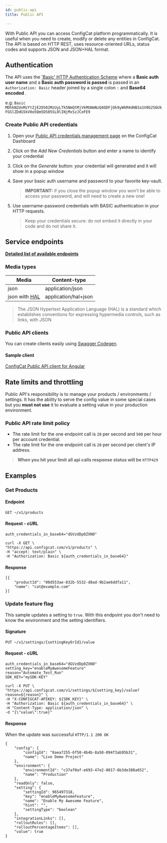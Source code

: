 ```yaml
---
id: public-api
title: Public API

---
```


With Public API you can access ConfigCat platform programmatically. It is useful when you need to create, modify or
delete any entities in ConfigCat. The API is based on HTTP REST, uses resource-oriented URLs, status codes and
supports JSON and JSON+HAL format.

## Authentication

The API uses the ['Basic' HTTP Authentication Scheme](https://tools.ietf.org/html/rfc7617) where a
**Basic auth user name** and a **Basic auth password is passed** is passed in an `Authorization: Basic`
header joined by a single colon `:` and **Base64 encoded** .

e.g: `Basic MDhkN2UxMzYtZjE2OS02MzUyLTk5NmQtMjVkMGNmNzQ4ODFjOk9yWkM4dHB3a1V0b256UkFGSlZDdG5kV0o5Qm5DS05SL0lINjMxSzJCeFE9`

### Create Public API credentials

1. Open your [Public API credentials management page](https://app.configcat.com/my-account/public-api-credentials) on the ConfigCat Dashboard
2. Click on the _Add New Credentials_ button and enter a name to identify your credential
3. Click on the _Generate_ button: your credential will generated and it will show in a popup window
4. Save your basic auth username and password to your favorite key-vault.

	> **IMPORTANT:** if you close the popup window you won’t be able to access your password, and will need to create a new one!

5. Use username-password credentials with BASIC authentication in your HTTP requests.

	> Keep your credentials secure: do not embed it directly in your code and do not share it.

## Service endpoints
**[Detailed list of available endpoints](https://api.configcat.com/docs)**

### Media types
| Media                                                                 | Content-type         |
| --------------------------------------------------------------------- | -------------------- |
| json                                                                  | application/json     |
| json with  [HAL](https://tools.ietf.org/html/draft-kelly-json-hal-08) | application/hal+json |

> The JSON Hypertext Application Language (HAL) is a standard which
   establishes conventions for expressing hypermedia controls, such as
   links, with JSON 

### Public API clients
You can create clients easily using [Swagger Codegen](https://github.com/swagger-api/swagger-codegen).

#### Sample client
[ConfigCat Public API client for Angular](https://github.com/configcat/ng-configcat-publicapi)

## Rate limits and throttling
Public API's responsibility is to manage your products / environments / settings. It has the ability to serve the config value in some special cases but you **must not use** it to evaluate a setting value in your production environment.

### Public API rate limit policy
* The rate limit for the one endpoint call is `20` per second and `500` per hour per account credential.
* The rate limit for the one endpoint call is `20` per second per client's IP address.

>**When you hit your limit all api calls response status will be `HTTP429`**

## Examples
### Get Products
#### Endpoint
```GET ~/v1/products```
#### Request - cURL
```
auth_credentials_in_base64="dGVzdDp0ZXN0"

curl -X GET \
"https://api.configcat.com/v1/products" \
-H "accept: text/plain" \
-H "Authorization: Basic ${auth_credentials_in_base64}"
```
#### Response
```
[{
	"productId": "00d553ae-832b-5532-d8ad-9b2ae6ddfa11",
	"name": "cat@example.com"
}]
```
### Update feature flag

This sample updates a setting to `true`. With this endpoint you don't need to know the environment and the setting identifiers.
#### Signature
```PUT ~/v1/settings/{settingKeyOrId}/value```
#### Request - cURL

```
auth_credentials_in_base64="dGVzdDp0ZXN0"
setting_key="enableMyAwesomeFeature"
reason="Automate_Test_Run"
SDK_KEY="mySDK-KEY"

curl -X PUT \
"https://api.configcat.com/v1/settings/${setting_key}/value?reason=${reason}" \
-H "X-CONFIGCAT-APIKEY: ${SDK_KEY}" \
-H "Authorization: Basic ${auth_credentials_in_base64}" \
-H "Content-Type: application/json" \
-d "{\"value\":true}"
```
#### Response
When the update was successful 
```HTTP/1.1 200 OK``` 
```
{
	"config": {
		"configId": "8aea7255-6f50-4b4b-8a50-094f3ab95b31",
		"name": "Live Demo Project"
	},
	"environment": {
		"environmentId": "c37af0af-e693-47e2-8017-6b3de388a652",
		"name": "Production"
	},
	"readOnly": false,
	"setting": {
		"settingId": 965497318,
		"key": "enableMyAwesomeFeature",
		"name": "Enable My Awesome Feature",
		"hint": "",
		"settingType": "boolean"
	},
	"integrationLinks": [],
	"rolloutRules": [],
	"rolloutPercentageItems": [],
	"value": true
}
```
